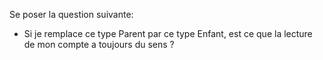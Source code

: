 Se poser la question suivante:
- Si je remplace ce type Parent par ce type Enfant, est ce que la lecture de mon compte a toujours du sens ?